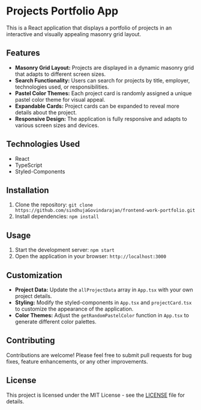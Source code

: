 # Projects Portfolio App

This is a React application that displays a portfolio of projects in an interactive and visually appealing masonry grid layout.

## Features

- **Masonry Grid Layout:** Projects are displayed in a dynamic masonry grid that adapts to different screen sizes.
- **Search Functionality:** Users can search for projects by title, employer, technologies used, or responsibilities.
- **Pastel Color Themes:** Each project card is randomly assigned a unique pastel color theme for visual appeal.
- **Expandable Cards:** Project cards can be expanded to reveal more details about the project.
- **Responsive Design:** The application is fully responsive and adapts to various screen sizes and devices.

## Technologies Used

- React
- TypeScript
- Styled-Components

## Installation

1.  Clone the repository: `git clone https://github.com/sindhujaGovindarajan/frontend-work-portfolio.git`
2.  Install dependencies: `npm install`

## Usage

1.  Start the development server: `npm start`
2.  Open the application in your browser: `http://localhost:3000`

## Customization

- **Project Data:** Update the `allProjectData` array in `App.tsx` with your own project details.
- **Styling:** Modify the styled-components in `App.tsx` and `projectCard.tsx` to customize the appearance of the application.
- **Color Themes:** Adjust the `getRandomPastelColor` function in `App.tsx` to generate different color palettes.

## Contributing

Contributions are welcome! Please feel free to submit pull requests for bug fixes, feature enhancements, or any other improvements.

## License

This project is licensed under the MIT License - see the [LICENSE](LICENSE) file for details.
